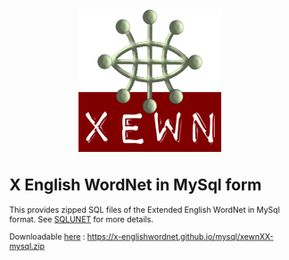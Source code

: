 <p align="center">
<img width="256" height="256" src="images/xewn2.png">
</p>

# X English WordNet in MySql form

This provides zipped SQL files of the Extended English WordNet in MySql format. See [SQLUNET](http://sqlunet.sourceforge.net/) for more details.

Downloadable [here](https://x-englishwordnet.github.io/mysql/xewnXX-mysql.zip) :
https://x-englishwordnet.github.io/mysql/xewnXX-mysql.zip
